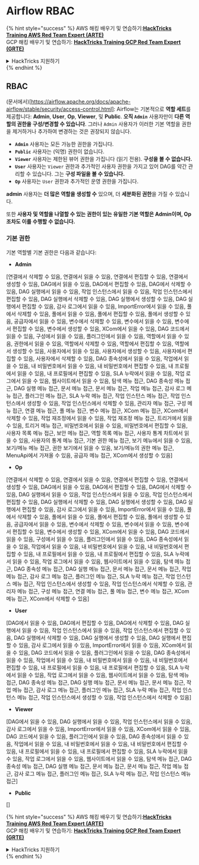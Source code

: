 # Airflow RBAC

{% hint style="success" %}
AWS 해킹 배우기 및 연습하기:<img src="../../.gitbook/assets/image (1) (1) (1).png" alt="" data-size="line">[**HackTricks Training AWS Red Team Expert (ARTE)**](https://training.hacktricks.xyz/courses/arte)<img src="../../.gitbook/assets/image (1) (1) (1).png" alt="" data-size="line">\
GCP 해킹 배우기 및 연습하기: <img src="../../.gitbook/assets/image (2).png" alt="" data-size="line">[**HackTricks Training GCP Red Team Expert (GRTE)**<img src="../../.gitbook/assets/image (2).png" alt="" data-size="line">](https://training.hacktricks.xyz/courses/grte)

<details>

<summary>HackTricks 지원하기</summary>

* [**구독 계획**](https://github.com/sponsors/carlospolop) 확인하기!
* **💬 [**Discord 그룹**](https://discord.gg/hRep4RUj7f) 또는 [**텔레그램 그룹**](https://t.me/peass)에 참여하거나 **Twitter** 🐦 [**@hacktricks\_live**](https://twitter.com/hacktricks_live)**를 팔로우하세요.**
* **[**HackTricks**](https://github.com/carlospolop/hacktricks) 및 [**HackTricks Cloud**](https://github.com/carlospolop/hacktricks-cloud) 깃허브 리포지토리에 PR을 제출하여 해킹 팁을 공유하세요.**

</details>
{% endhint %}

## RBAC

(문서에서)\[https://airflow.apache.org/docs/apache-airflow/stable/security/access-control.html]: Airflow는 기본적으로 **역할 세트**를 제공합니다: **Admin**, **User**, **Op**, **Viewer**, 및 **Public**. **오직 `Admin`** 사용자만이 **다른 역할의 권한을 구성/변경할 수 있습니다**. 그러나 `Admin` 사용자가 이러한 기본 역할을 권한을 제거하거나 추가하여 변경하는 것은 권장되지 않습니다.

* **`Admin`** 사용자는 모든 가능한 권한을 가집니다.
* **`Public`** 사용자는 (익명) 권한이 없습니다.
* **`Viewer`** 사용자는 제한된 뷰어 권한을 가집니다 (읽기 전용). **구성을 볼 수 없습니다.**
* **`User`** 사용자는 `Viewer` 권한과 추가적인 사용자 권한을 가지고 있어 DAG를 약간 관리할 수 있습니다. 그는 **구성 파일을 볼 수 있습니다.**
* **`Op`** 사용자는 `User` 권한과 추가적인 운영 권한을 가집니다.

**admin** 사용자는 **더 많은 역할을 생성할 수** 있으며, 더 **세분화된 권한**을 가질 수 있습니다.

또한 **사용자 및 역할을 나열할 수 있는 권한이 있는 유일한 기본 역할은 Admin이며, Op조차도 이를 수행할 수 없습니다.**

### 기본 권한

기본 역할별 기본 권한은 다음과 같습니다:

* **Admin**

\[연결에서 삭제할 수 있음, 연결에서 읽을 수 있음, 연결에서 편집할 수 있음, 연결에서 생성할 수 있음, DAG에서 읽을 수 있음, DAG에서 편집할 수 있음, DAG에서 삭제할 수 있음, DAG 실행에서 읽을 수 있음, 작업 인스턴스에서 읽을 수 있음, 작업 인스턴스에서 편집할 수 있음, DAG 실행에서 삭제할 수 있음, DAG 실행에서 생성할 수 있음, DAG 실행에서 편집할 수 있음, 감사 로그에서 읽을 수 있음, ImportError에서 읽을 수 있음, 풀에서 삭제할 수 있음, 풀에서 읽을 수 있음, 풀에서 편집할 수 있음, 풀에서 생성할 수 있음, 공급자에서 읽을 수 있음, 변수에서 삭제할 수 있음, 변수에서 읽을 수 있음, 변수에서 편집할 수 있음, 변수에서 생성할 수 있음, XCom에서 읽을 수 있음, DAG 코드에서 읽을 수 있음, 구성에서 읽을 수 있음, 플러그인에서 읽을 수 있음, 역할에서 읽을 수 있음, 권한에서 읽을 수 있음, 역할에서 삭제할 수 있음, 역할에서 편집할 수 있음, 역할에서 생성할 수 있음, 사용자에서 읽을 수 있음, 사용자에서 생성할 수 있음, 사용자에서 편집할 수 있음, 사용자에서 삭제할 수 있음, DAG 종속성에서 읽을 수 있음, 작업에서 읽을 수 있음, 내 비밀번호에서 읽을 수 있음, 내 비밀번호에서 편집할 수 있음, 내 프로필에서 읽을 수 있음, 내 프로필에서 편집할 수 있음, SLA 누락에서 읽을 수 있음, 작업 로그에서 읽을 수 있음, 웹사이트에서 읽을 수 있음, 탐색 메뉴 접근, DAG 종속성 메뉴 접근, DAG 실행 메뉴 접근, 문서 메뉴 접근, 문서 메뉴 접근, 작업 메뉴 접근, 감사 로그 메뉴 접근, 플러그인 메뉴 접근, SLA 누락 메뉴 접근, 작업 인스턴스 메뉴 접근, 작업 인스턴스에서 생성할 수 있음, 작업 인스턴스에서 삭제할 수 있음, 관리자 메뉴 접근, 구성 메뉴 접근, 연결 메뉴 접근, 풀 메뉴 접근, 변수 메뉴 접근, XCom 메뉴 접근, XCom에서 삭제할 수 있음, 작업 재조정에서 읽을 수 있음, 작업 재조정 메뉴 접근, 트리거에서 읽을 수 있음, 트리거 메뉴 접근, 비밀번호에서 읽을 수 있음, 비밀번호에서 편집할 수 있음, 사용자 목록 메뉴 접근, 보안 메뉴 접근, 역할 목록 메뉴 접근, 사용자 통계 차트에서 읽을 수 있음, 사용자의 통계 메뉴 접근, 기본 권한 메뉴 접근, 보기 메뉴에서 읽을 수 있음, 보기/메뉴 메뉴 접근, 권한 보기에서 읽을 수 있음, 보기/메뉴의 권한 메뉴 접근, MenuApi에서 가져올 수 있음, 공급자 메뉴 접근, XCom에서 생성할 수 있음]

* **Op**

\[연결에서 삭제할 수 있음, 연결에서 읽을 수 있음, 연결에서 편집할 수 있음, 연결에서 생성할 수 있음, DAG에서 읽을 수 있음, DAG에서 편집할 수 있음, DAG에서 삭제할 수 있음, DAG 실행에서 읽을 수 있음, 작업 인스턴스에서 읽을 수 있음, 작업 인스턴스에서 편집할 수 있음, DAG 실행에서 삭제할 수 있음, DAG 실행에서 생성할 수 있음, DAG 실행에서 편집할 수 있음, 감사 로그에서 읽을 수 있음, ImportError에서 읽을 수 있음, 풀에서 삭제할 수 있음, 풀에서 읽을 수 있음, 풀에서 편집할 수 있음, 풀에서 생성할 수 있음, 공급자에서 읽을 수 있음, 변수에서 삭제할 수 있음, 변수에서 읽을 수 있음, 변수에서 편집할 수 있음, 변수에서 생성할 수 있음, XCom에서 읽을 수 있음, DAG 코드에서 읽을 수 있음, 구성에서 읽을 수 있음, 플러그인에서 읽을 수 있음, DAG 종속성에서 읽을 수 있음, 작업에서 읽을 수 있음, 내 비밀번호에서 읽을 수 있음, 내 비밀번호에서 편집할 수 있음, 내 프로필에서 읽을 수 있음, 내 프로필에서 편집할 수 있음, SLA 누락에서 읽을 수 있음, 작업 로그에서 읽을 수 있음, 웹사이트에서 읽을 수 있음, 탐색 메뉴 접근, DAG 종속성 메뉴 접근, DAG 실행 메뉴 접근, 문서 메뉴 접근, 문서 메뉴 접근, 작업 메뉴 접근, 감사 로그 메뉴 접근, 플러그인 메뉴 접근, SLA 누락 메뉴 접근, 작업 인스턴스 메뉴 접근, 작업 인스턴스에서 생성할 수 있음, 작업 인스턴스에서 삭제할 수 있음, 관리자 메뉴 접근, 구성 메뉴 접근, 연결 메뉴 접근, 풀 메뉴 접근, 변수 메뉴 접근, XCom 메뉴 접근, XCom에서 삭제할 수 있음]

* **User**

\[DAG에서 읽을 수 있음, DAG에서 편집할 수 있음, DAG에서 삭제할 수 있음, DAG 실행에서 읽을 수 있음, 작업 인스턴스에서 읽을 수 있음, 작업 인스턴스에서 편집할 수 있음, DAG 실행에서 삭제할 수 있음, DAG 실행에서 생성할 수 있음, DAG 실행에서 편집할 수 있음, 감사 로그에서 읽을 수 있음, ImportError에서 읽을 수 있음, XCom에서 읽을 수 있음, DAG 코드에서 읽을 수 있음, 플러그인에서 읽을 수 있음, DAG 종속성에서 읽을 수 있음, 작업에서 읽을 수 있음, 내 비밀번호에서 읽을 수 있음, 내 비밀번호에서 편집할 수 있음, 내 프로필에서 읽을 수 있음, 내 프로필에서 편집할 수 있음, SLA 누락에서 읽을 수 있음, 작업 로그에서 읽을 수 있음, 웹사이트에서 읽을 수 있음, 탐색 메뉴 접근, DAG 종속성 메뉴 접근, DAG 실행 메뉴 접근, 문서 메뉴 접근, 문서 메뉴 접근, 작업 메뉴 접근, 감사 로그 메뉴 접근, 플러그인 메뉴 접근, SLA 누락 메뉴 접근, 작업 인스턴스 메뉴 접근, 작업 인스턴스에서 생성할 수 있음, 작업 인스턴스에서 삭제할 수 있음]

* **Viewer**

\[DAG에서 읽을 수 있음, DAG 실행에서 읽을 수 있음, 작업 인스턴스에서 읽을 수 있음, 감사 로그에서 읽을 수 있음, ImportError에서 읽을 수 있음, XCom에서 읽을 수 있음, DAG 코드에서 읽을 수 있음, 플러그인에서 읽을 수 있음, DAG 종속성에서 읽을 수 있음, 작업에서 읽을 수 있음, 내 비밀번호에서 읽을 수 있음, 내 비밀번호에서 편집할 수 있음, 내 프로필에서 읽을 수 있음, 내 프로필에서 편집할 수 있음, SLA 누락에서 읽을 수 있음, 작업 로그에서 읽을 수 있음, 웹사이트에서 읽을 수 있음, 탐색 메뉴 접근, DAG 종속성 메뉴 접근, DAG 실행 메뉴 접근, 문서 메뉴 접근, 문서 메뉴 접근, 작업 메뉴 접근, 감사 로그 메뉴 접근, 플러그인 메뉴 접근, SLA 누락 메뉴 접근, 작업 인스턴스 메뉴 접근]

* **Public**

\[]

{% hint style="success" %}
AWS 해킹 배우기 및 연습하기:<img src="../../.gitbook/assets/image (1) (1) (1).png" alt="" data-size="line">[**HackTricks Training AWS Red Team Expert (ARTE)**](https://training.hacktricks.xyz/courses/arte)<img src="../../.gitbook/assets/image (1) (1) (1).png" alt="" data-size="line">\
GCP 해킹 배우기 및 연습하기: <img src="../../.gitbook/assets/image (2).png" alt="" data-size="line">[**HackTricks Training GCP Red Team Expert (GRTE)**<img src="../../.gitbook/assets/image (2).png" alt="" data-size="line">](https://training.hacktricks.xyz/courses/grte)

<details>

<summary>HackTricks 지원하기</summary>

* [**구독 계획**](https://github.com/sponsors/carlospolop) 확인하기!
* **💬 [**Discord 그룹**](https://discord.gg/hRep4RUj7f) 또는 [**텔레그램 그룹**](https://t.me/peass)에 참여하거나 **Twitter** 🐦 [**@hacktricks\_live**](https://twitter.com/hacktricks_live)**를 팔로우하세요.**
* **[**HackTricks**](https://github.com/carlospolop/hacktricks) 및 [**HackTricks Cloud**](https://github.com/carlospolop/hacktricks-cloud) 깃허브 리포지토리에 PR을 제출하여 해킹 팁을 공유하세요.**

</details>
{% endhint %}
